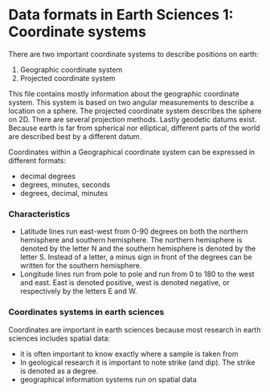 # Data formats in Earth Sciences 1: Coordinate systems

There are two important coordinate systems to describe positions on earth:
1)  Geographic coordinate system
2)  Projected coordinate system

This file contains mostly information about the geographic coordinate system. This system is based on two angular measurements to describe a location on a sphere. The projected coordinate system describes the sphere on 2D. There are several projection methods. Lastly geodetic datums exist. Because earth is far from spherical nor elliptical, different parts of the world are described best by a different datum.  

Coordinates within a Geographical coordinate system can be expressed in different formats:
-   decimal degrees
-   degrees, minutes, seconds
-   degrees, decimal, minutes

### Characteristics
-   Latitude lines run east-west from 0-90 degrees on both the northern hemisphere and southern hemisphere. The northern hemisphere is denoted by the letter N and the southern hemisphere is denoted by the letter S. Instead of a letter, a minus sign in front of the degrees can be written for the southern hemisphere.
-   Longitude lines run from pole to pole and run from 0 to 180 to the west and east. East is denoted positive, west is denoted negative, or respectively by the letters E and W.

### Coordinates systems in earth sciences
Coordinates are important in earth sciences because most research in earth sciences includes spatial data:
-   it is often important to know exactly where a sample  is taken from
-   In geological research it is important to note strike (and dip). The strike is denoted as a degree. 
-   geographical information systems run on spatial data

